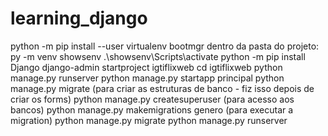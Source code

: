 # learning_django

python -m pip install --user virtualenv
bootmgr
dentro da pasta do projeto:
py -m venv showsenv
.\showsenv\Scripts\activate
python -m pip install Django
django-admin startproject igtiflixweb
cd igtiflixweb
python manage.py runserver
python manage.py startapp principal
python manage.py migrate (para criar as estruturas de banco - fiz isso depois de criar os forms)
python manage.py createsuperuser (para acesso aos bancos)
python manage.py makemigrations genero (para executar a migration)
python manage.py migrate
python manage.py runserver
